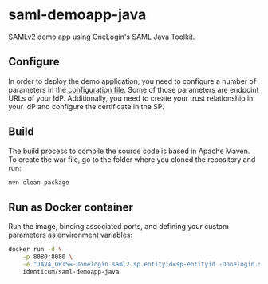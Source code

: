 # saml-demoapp-java
SAMLv2 demo app using OneLogin's SAML Java Toolkit.

## Configure

In order to deploy the demo application, you need to configure a number of parameters in the [configuration file](src/main/resources/onelogin.saml.properties).
Some of those parameters are endpoint URLs of your IdP.
Additionally, you need to create your trust relationship in your IdP and configure the certificate in the SP.

## Build

The build process to compile the source code is based in Apache Maven.
To create the war file, go to the folder where you cloned the repository and run:
```sh
mvn clean package
```

## Run as Docker container

Run the image, binding associated ports, and defining your custom parameters as environment variables:

```sh
docker run -d \
    -p 8080:8080 \
    -e "JAVA_OPTS=-Donelogin.saml2.sp.entityid=sp-entityid -Donelogin.saml2.sp.assertion_consumer_service.url=http://demoapp/saml-demoapp-java/acs.jsp -Donelogin.saml2.idp.entityid=idp-entityid -Donelogin.saml2.idp.x509cert=idp-x509cert -Donelogin.saml2.idp.single_sign_on_service.url=idp-sso-url" \
    identicum/saml-demoapp-java
```